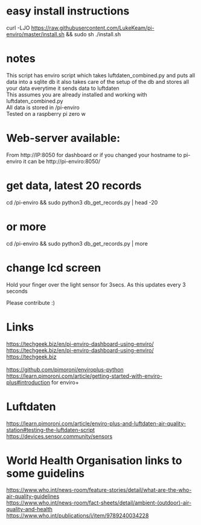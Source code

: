 # easy install instructions 
curl -LJO https://raw.githubusercontent.com/LukeKeam/pi-enviro/master/install.sh && sudo sh ./install.sh

# notes
This script has enviro script which takes luftdaten_combined.py and puts all data into a sqlite db it also takes care of the setup of the db and stores all your data everytime it sends data to luftdaten <br/>
This assumes you are already installed and working with luftdaten_combined.py <br/>
All data is stored in /pi-enviro <br/>
Tested on a raspberry pi zero w

# Web-server available:
From http://IP:8050 for dashboard or if you changed your hostname to pi-enviro it can be http://pi-enviro:8050/

# get data, latest 20 records
cd /pi-enviro && sudo python3 db_get_records.py | head -20
# or more
cd /pi-enviro && sudo python3 db_get_records.py | more

# change lcd screen 
Hold your finger over the light sensor for 3secs. As this updates every 3 seconds

Please contribute :)

# Links
https://techgeek.biz/en/pi-enviro-dashboard-using-enviro/ <br/>
https://techgeek.biz/en/pi-enviro-dashboard-using-enviro/ <br/>
https://techgeek.biz <br/>
<br/>
https://github.com/pimoroni/enviroplus-python <br/>
https://learn.pimoroni.com/article/getting-started-with-enviro-plus#introduction for enviro+<br/>

# Luftdaten
https://learn.pimoroni.com/article/enviro-plus-and-luftdaten-air-quality-station#testing-the-luftdaten-script <br/>
https://devices.sensor.community/sensors 

# World Health Organisation links to some guidelins
https://www.who.int/news-room/feature-stories/detail/what-are-the-who-air-quality-guidelines <br/>
https://www.who.int/news-room/fact-sheets/detail/ambient-(outdoor)-air-quality-and-health <br/>
https://www.who.int/publications/i/item/9789240034228 <br/>